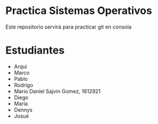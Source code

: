 # Practica Sistemas Operativos
Este repositorio servirá para practicar git en consola

# Estudiantes
- Arqui
- Marco
- Pablo
- Rodrigo
- Mario Daniel Sajvin Gomez, 1612921
- Diego
- María
- Dennys
- Josué
